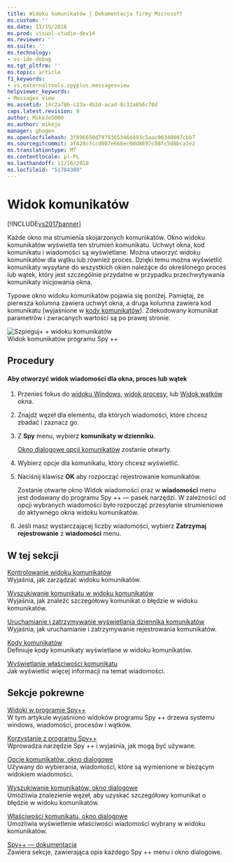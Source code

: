 ```yaml
---
title: Widoku komunikatów | Dokumentacja firmy Microsoft
ms.custom: ''
ms.date: 11/15/2016
ms.prod: visual-studio-dev14
ms.reviewer: ''
ms.suite: ''
ms.technology:
- vs-ide-debug
ms.tgt_pltfrm: ''
ms.topic: article
f1_keywords:
- vs.externaltools.spyplus.messagesview
helpviewer_keywords:
- Messages view
ms.assetid: 14c2a786-c23a-4b2d-acad-8c32a856c70d
caps.latest.revision: 9
author: MikeJo5000
ms.author: mikejo
manager: ghogen
ms.openlocfilehash: 3f896650d7979365346d493c5aac06340007cbb7
ms.sourcegitcommit: af428c7ccd007e668ec0dd8697c88fc5d8bca1e2
ms.translationtype: MT
ms.contentlocale: pl-PL
ms.lasthandoff: 11/16/2018
ms.locfileid: "51784380"
---
```

# <a name="messages-view"></a>Widok komunikatów
[!INCLUDE[vs2017banner](../includes/vs2017banner.md)]

Każde okno ma strumienia skojarzonych komunikatów. Okno widoku komunikatów wyświetla ten strumień komunikatu. Uchwyt okna, kod komunikatu i wiadomości są wyświetlane. Można utworzyć widoku komunikatów dla wątku lub również proces. Dzięki temu można wyświetlić komunikaty wysyłane do wszystkich okien należące do określonego proces lub wątek, który jest szczególnie przydatne w przypadku przechwytywania komunikaty inicjowania okna.  
  
 Typowe okno widoku komunikatów pojawia się poniżej. Pamiętaj, że pierwsza kolumna zawiera uchwyt okna, a druga kolumna zawiera kod komunikatu (wyjaśnione w [kody komunikatów](../debugger/message-codes.md)). Zdekodowany komunikat parametrów i zwracanych wartości są po prawej stronie.  
  
 ![Szpieguj&#43; &#43; widoku komunikatów](../debugger/media/spy-messagesview.png "Spy ++ _MessagesView")  
Widok komunikatów programu Spy ++  
  
## <a name="procedures"></a>Procedury  
  
#### <a name="to-open-a-messages-view-for-a-window-process-or-thread"></a>Aby otworzyć widok wiadomości dla okna, proces lub wątek  
  
1.  Przenieś fokus do [widoku Windows](../debugger/windows-view.md), [widok procesy](../debugger/processes-view.md), lub [Widok wątków](../debugger/threads-view.md) okna.  
  
2.  Znajdź węzeł dla elementu, dla których wiadomości, które chcesz zbadać i zaznacz go.  
  
3.  Z **Spy** menu, wybierz **komunikaty w dzienniku**.  
  
     [Okno dialogowe opcji komunikatów](../debugger/message-options-dialog-box.md) zostanie otwarty.  
  
4.  Wybierz opcje dla komunikatu, który chcesz wyświetlić.  
  
5.  Naciśnij klawisz **OK** aby rozpocząć rejestrowanie komunikatów.  
  
     Zostanie otwarte okno Widok wiadomości oraz w **wiadomości** menu jest dodawany do programu Spy ++ — pasek narzędzi. W zależności od opcji wybranych wiadomości było rozpocząć przesyłanie strumieniowe do aktywnego okna widoku komunikatów.  
  
6.  Jeśli masz wystarczającej liczby wiadomości, wybierz **Zatrzymaj rejestrowanie** z **wiadomości** menu.  
  
## <a name="in-this-section"></a>W tej sekcji  
 [Kontrolowanie widoku komunikatów](../debugger/how-to-control-messages-view.md)  
 Wyjaśnia, jak zarządzać widoku komunikatów.  
  
 [Wyszukiwanie komunikatu w widoku komunikatów](../debugger/how-to-search-for-a-message-in-messages-view.md)  
 Wyjaśnia, jak znaleźć szczegółowy komunikat o błędzie w widoku komunikatów.  
  
 [Uruchamianie i zatrzymywanie wyświetlania dziennika komunikatów](../debugger/how-to-start-and-stop-the-message-log-display.md)  
 Wyjaśnia, jak uruchamianie i zatrzymywanie rejestrowania komunikatów.  
  
 [Kody komunikatów](../debugger/message-codes.md)  
 Definiuje kody komunikaty wyświetlane w widoku komunikatów.  
  
 [Wyświetlanie właściwości komunikatu](../debugger/how-to-display-message-properties.md)  
 Jak wyświetlić więcej informacji na temat wiadomości.  
  
## <a name="related-sections"></a>Sekcje pokrewne  
 [Widoki w programie Spy++](../debugger/spy-increment-views.md)  
 W tym artykule wyjaśniono widoków programu Spy ++ drzewa systemu windows, wiadomości, procesów i wątków.  
  
 [Korzystanie z programu Spy++](../debugger/using-spy-increment.md)  
 Wprowadza narzędzie Spy ++ i wyjaśnia, jak mogą być używane.  
  
 [Opcje komunikatów, okno dialogowe](../debugger/message-options-dialog-box.md)  
 Używany do wybierania, wiadomości, które są wymienione w bieżącym widokiem wiadomości.  
  
 [Wyszukiwanie komunikatów, okno dialogowe](../debugger/message-search-dialog-box.md)  
 Umożliwia znalezienie węzeł, aby uzyskać szczegółowy komunikat o błędzie w widoku komunikatów.  
  
 [Właściwości komunikatu, okno dialogowe](../debugger/message-properties-dialog-box.md)  
 Umożliwia wyświetlenie właściwości wiadomości wybrany w widoku komunikatów.  
  
 [Spy++ — dokumentacja](../debugger/spy-increment-reference.md)  
 Zawiera sekcje, zawierająca opis każdego Spy ++ menu i okno dialogowe.




